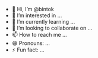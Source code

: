 - 👋 Hi, I’m @bintok
- 👀 I’m interested in ...
- 🌱 I’m currently learning ...
- 💞️ I’m looking to collaborate on ...
- 📫 How to reach me ...
- 😄 Pronouns: ...
- ⚡ Fun fact: ...

<!---
bintok/bintok is a ✨ special ✨ repository because its `README.md` (this file) appears on your GitHub profile.
You can click the Preview link to take a look at your changes.
--->
